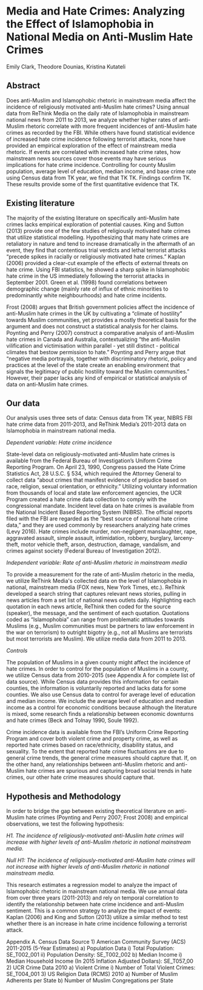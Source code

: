 Media and Hate Crimes: Analyzing the Effect of Islamophobia in National Media on Anti-Muslim Hate Crimes  
================
Emily Clark, Theodore Dounias, Kristina Kutateli

Abstract
------------

Does anti-Muslim and Islamophobic rhetoric in mainstream media affect the incidence of religiously motivated anti-Muslim hate crimes? Using annual data from ReThink Media on the daily rate of Islamophobia in mainstream national news from 2011 to 2013, we analyze whether higher rates of anti-Muslim rhetoric correlate with more frequent incidences of anti-Muslim hate crimes as recorded by the FBI. While others have found statistical evidence of increased hate crime incidence following terrorist attacks, none have provided an empirical exploration of the effect of mainstream media rhetoric. If events are correlated with increased hate crime rates, how mainstream news sources cover those events may have serious implications for hate crime incidence. Controlling for county Muslim population, average level of education, median income, and base crime rate using Census data from TK year, we find that TK TK. Findings confirm TK. These results provide some of the first quantitative evidence that TK.   

Existing literature 
----------------------

The majority of the existing literature on specifically anti-Muslim hate crimes lacks empirical exploration of potential causes. King and Sutton (2013) provide one of the few studies of religiously motivated hate crimes that utilize statistical modelling. Hypothesizing that many hate crimes are retaliatory in nature and tend to increase dramatically in the aftermath of an event, they find that contentious trial verdicts and lethal terrorist attacks “precede spikes in racially or religiously motivated hate crimes.” Kaplan (2006) provided a clear-cut example of the effects of external threats on hate crime. Using FBI statistics, he showed a sharp spike in Islamophobic hate crime in the US immediately following the terrorist attacks in September 2001. Green et al. (1998) found correlations between demographic change (mainly rate of influx of ethnic minorities to predominantly white neighbourhoods) and hate crime incidents.   

Frost (2008) argues that British government policies affect the incidence of anti-Muslim hate crimes in the UK by cultivating a “climate of hostility” towards Muslim communities, yet provides a mostly theoretical basis for the argument and does not construct a statistical analysis for her claims. Poynting and Perry (2007) construct a comparative analysis of anti-Muslim hate crimes in Canada and Australia, contextualizing “the anti-Muslim vilification and victimisation within parallel - yet still distinct - political climates that bestow permission to hate.” Poynting and Perry argue that  “negative media portrayals, together with discriminatory rhetoric, policy and practices at the level of the state create an enabling environment that signals the legitimacy of public hostility toward the Muslim communities.” However, their paper lacks any kind of empirical or statistical analysis of data on anti-Muslim hate crimes.   


Our data  
--------

Our analysis uses three sets of data: Census data from TK year, NIBRS FBI hate crime data from 2011-2013, and ReThink Media’s 2011-2013 data on Islamophobia in mainstream national media.  

*Dependent variable: Hate crime incidence*  

State-level data on religiously-motivated anti-Muslim hate crimes is available from the Federal Bureau of Investigation’s Uniform Crime Reporting Program. On April 23, 1990, Congress passed the Hate Crime Statistics Act, 28 U.S.C. § 534, which required the Attorney General to collect data “about crimes that manifest evidence of prejudice based on race, religion, sexual orientation, or ethnicity.” Utilizing voluntary information from thousands of local and state law enforcement agencies, the UCR Program created a hate crime data collection to comply with the congressional mandate. Incident level data on hate crimes is available from the National Incident Based Reporting System (NIBRS).
The official reports filed with the FBI are regarded as the “best source of national hate crime data,” and they are used commonly by researchers analyzing hate crimes (Levy 2016). Hate crimes include murder, non-negligent manslaughter, rape, aggravated assault, simple assault, intimidation, robbery, burglary, larceny-theft, motor vehicle theft, arson, destruction, damage, vandalism, and crimes against society (Federal Bureau of Investigation 2012).  

*Independent variable: Rate of anti-Muslim rhetoric in mainstream media*  

To provide a measurement for the rate of anti-Muslim rhetoric in the media, we utilize ReThink Media's collected data on the level of Islamophobia in national, mainstream media (FOX news, New York Times, etc.). ReThink developed a search string that captures relevant news stories, pulling in news articles from a set list of national news outlets daily. Highlighting each quotation in each news article, ReThink then coded for the source (speaker), the message, and the sentiment of each quotation. Quotations coded as “Islamophobia” can range from problematic attitudes towards Muslims (e.g., Muslim communities must be partners to law enforcement in the war on terrorism) to outright bigotry (e.g., not all Muslims are terrorists but most terrorists are Muslim). We utilize media data from 2011 to 2013.  

*Controls*  
	
The population of Muslims in a given county might affect the incidence of hate crimes. In order to control for the population of Muslims in a county, we utilize Census data from 2010-2015 (see Appendix A for complete list of data source). While Census data provides this information for certain counties, the information is voluntarily reported and lacks data for some counties. We also use Census data to control for average level of education and median income. We include the average level of education and median income as a control for economic conditions because although the literature is mixed, some research finds a relationship between economic downturns and hate crimes (Beck and Tolnay 1990, Soule 1992).   
	
Crime incidence data is available from the FBI’s Uniform Crime Reporting Program and cover both violent crime and property crime, as well as reported hate crimes based on race/ethnicity, disability status, and sexuality. To the extent that reported hate crime fluctuations are due to general crime trends, the general crime measures should capture that. If, on the other hand, any relationships between anti-Muslim rhetoric and anti-Muslim hate crimes are spurious and capturing broad social trends in hate crimes, our other hate crime measures should capture that.  



Hypothesis and Methodology  
-------------------------

In order to bridge the gap between existing theoretical literature on anti-Muslim hate crimes (Poynting and Perry 2007; Frost 2008) and empirical observations, we test the following hypothesis:  

*H1. The incidence of religiously-motivated anti-Muslim hate crimes will increase with higher levels of anti-Muslim rhetoric in national mainstream media.*  

*Null H1: The incidence of religiously-motivated anti-Muslim hate crimes will not increase with higher levels of anti-Muslim rhetoric in national mainstream media.*  

This research estimates a regression model to analyze the impact of Islamophobic rhetoric in mainstream national media. We use annual data from over three years (2011-2013) and rely on temporal correlation to identify the relationship between hate crime incidence and anti-Muslim sentiment. This is a common strategy to analyze the impact of events: Kaplan (2006) and King and Sutton (2013) utilize a similar method to test whether there is an increase in hate crime incidence following a terrorist attack.   

Appendix
  A. Census Data Source
    1)	American Community Survey (ACS) 2011-2015 (5-Year Estimates)
      a)	Population Data
        i)	Total Population: SE_T002_001 
        ii)	Population Density: SE_T002_002
      b)	Median Income
        i)	Median Household Income (In 2015 Inflation Adjusted Dollars): SE_T057_00
    2)	UCR Crime Data 2010
      a)	Violent Crime
        i)	Number of Total Violent Crimes: SE_T004_001
    3)	US Religion Data (RCMS) 2010
      a)	Number of Muslim Adherents per State
      b)	Number of Muslim Congregations per State


